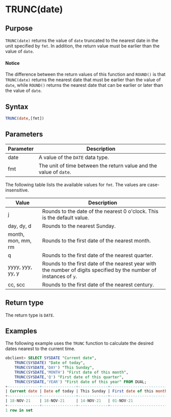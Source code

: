 # TRUNC(date)

## Purpose

`TRUNC(date)` returns the value of `date` truncated to the nearest date in the unit specified by `fmt`. In addition, the return value must be earlier than the value of `date`.

  <main id="notice" type='notice'>
    <h4>Notice</h4>
    <p>The difference between the return values of this function and <code>ROUND()</code> is that <code>TRUNC(date)</code> returns the nearest date that must be earlier than the value of <code>date</code>, while <code>ROUND()</code> returns the nearest date that can be earlier or later than the value of <code>date</code>. </p>
  </main>

## Syntax

```sql
TRUNC(date,[fmt])
```

## Parameters

| Parameter | Description |
|------|-------------------------|
| date | A value of the `DATE` data type.  |
| fmt | The unit of time between the return value and the value of `date`.  |

The following table lists the available values for `fmt`. The values are case-insensitive.

| Value | Description |
|-----------------|-----------------------------------|
| j | Rounds to the date of the nearest 0 o'clock. This is the default value.  |
| day, dy, d | Rounds to the nearest Sunday.  |
| month, mon, mm, rm | Rounds to the first date of the nearest month.  |
| q | Rounds to the first date of the nearest quarter.  |
| yyyy, yyy, yy, y | Rounds to the first date of the nearest year with the number of digits specified by the number of instances of `y`.  |
| cc, scc | Rounds to the first date of the nearest century.  |

## Return type

The return type is `DATE`.

## Examples

The following example uses the `TRUNC` function to calculate the desired dates nearest to the current time.

```sql
obclient> SELECT SYSDATE "Current date",
    TRUNC(SYSDATE) "Date of today",
    TRUNC(SYSDATE,'DAY') "This Sunday",
    TRUNC(SYSDATE,'MONTH') "First date of this month",
    TRUNC(SYSDATE,'Q') "First date of this quarter",
    TRUNC(SYSDATE,'YEAR') "First date of this year" FROM DUAL;
+--------------+---------------+-------------+--------------------------+----------------------------+-------------------------+
| Current date | Date of today | This Sunday | First date of this month | First date of this quarter | First date of this year |
+--------------+---------------+-------------+--------------------------+----------------------------+-------------------------+
| 18-NOV-21    | 18-NOV-21     | 14-NOV-21   | 01-NOV-21                | 01-OCT-21                  | 01-JAN-21               |
+--------------+---------------+-------------+--------------------------+----------------------------+-------------------------+
1 row in set
```
